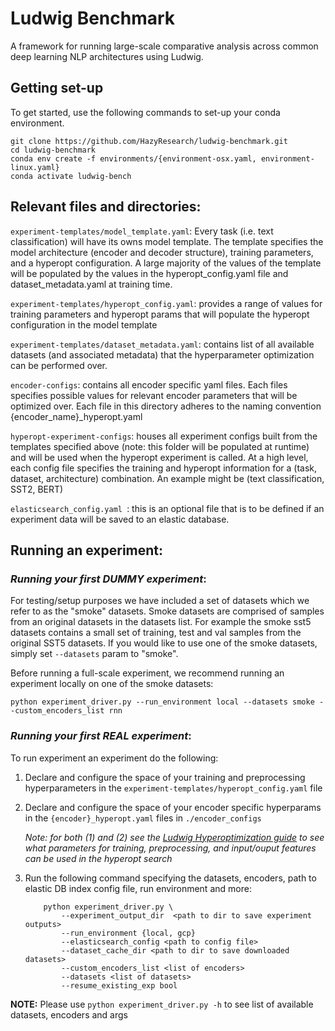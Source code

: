 # Ludwig Benchmark
A framework for running large-scale comparative analysis across common deep learning NLP architectures using Ludwig.

## **Getting set-up**
To get started, use the following commands to set-up your conda environment. 
```
git clone https://github.com/HazyResearch/ludwig-benchmark.git
cd ludwig-benchmark
conda env create -f environments/{environment-osx.yaml, environment-linux.yaml}
conda activate ludwig-bench
```

## **Relevant files and directories:**
`experiment-templates/model_template.yaml`: Every task (i.e. text classification) will have its owns model template. The template specifies the model architecture (encoder and decoder structure), training parameters, and a hyperopt configuration. A large majority of the values of the template will be populated by the values in the hyperopt_config.yaml file and dataset_metadata.yaml at training time.

`experiment-templates/hyperopt_config.yaml`: provides a range of values for training parameters and hyperopt params that will populate the hyperopt configuration in the model template

`experiment-templates/dataset_metadata.yaml`: contains list of all available datasets (and associated metadata) that the hyperparameter optimization can be performed over.

`encoder-configs`: contains all encoder specific yaml files. Each files specifies possible values for relevant encoder parameters that will be optimized over. Each file in this directory adheres to the naming convention {encoder_name}_hyperopt.yaml

`hyperopt-experiment-configs`: houses all experiment configs built from the templates specified above (note: this folder will be populated at runtime) and will be used when the hyperopt experiment is called. At a high level, each config file specifies the training and hyperopt information for a (task, dataset, architecture) combination. An example might be (text classification, SST2, BERT)

`elasticsearch_config.yaml `: this is an optional file that is to be defined if an experiment data will be saved to an elastic database.


## **Running an experiment:**

### *Running your first DUMMY experiment*:

For testing/setup purposes we have included a set of datasets which we refer to as the "smoke" datasets. Smoke datasets are comprised of samples from an original datasets in the datasets list. For example the smoke sst5 datasets contains a small set of training, test and val samples from the original SST5 datasets. If you would like to use one of the smoke datasets, simply set `--datasets` param to "smoke".

Before running a full-scale experiment, we recommend running an experiment locally on one of the smoke datasets:
```
python experiment_driver.py --run_environment local --datasets smoke --custom_encoders_list rnn
```

### *Running your first REAL experiment*:

To run experiment an experiment do the following:
1. Declare and configure the space of your training and preprocessing hyperparameters in the `experiment-templates/hyperopt_config.yaml` file
2. Declare and configure the space of your  encoder specific hyperparams in the `{encoder}_hyperopt.yaml` files in `./encoder_configs` 

    *Note: for both (1) and (2) see the [Ludwig Hyperoptimization guide](https://ludwig-ai.github.io/ludwig-docs/user_guide/#hyper-parameter-optimization) to see what parameters for training, preprocessing, and input/ouput features
    can be used in the hyperopt search* 

3. Run the following command specifying the datasets, encoders, path to elastic DB index config file, run environment and more:

    ```
        python experiment_driver.py \
            --experiment_output_dir  <path to dir to save experiment outputs>
            --run_environment {local, gcp}
            --elasticsearch_config <path to config file>
            --dataset_cache_dir <path to dir to save downloaded datasets>
            --custom_encoders_list <list of encoders>
            --datasets <list of datasets>
            --resume_existing_exp bool

    ``` 

**NOTE:** Please use `python experiment_driver.py -h` to see list of available datasets, encoders and args




